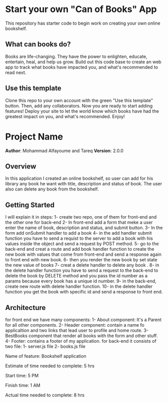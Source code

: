 # Start your own "Can of Books" App

This repository has starter code to begin work on creating your own online bookshelf.

## What can books do?

Books are life-changing. They have the power to enlighten, educate, entertain, heal, and help us grow. Build out this code base to create an web app to track what books have impacted you, and what's recommended to read next.

## Use this template

Clone this repo to your own account with the green "Use this template" button. Then, add any collaborators. Now you are ready to start adding features! Deploy your site to let the world know which books have had the greatest impact on you, and what's recommended. Enjoy!

# Project Name

**Author**: Mohammad Alfayoume and Tareq
**Version**: 2.0.0

## Overview
In this application I created an online bookshelf, so user can add for his library any book he want with title, description and status of book.
The user also can delete any book from the bookshelf.


## Getting Started
I will explain it in steps:
1- create two repo, one of them for front-end and the other one for back-end
2- In front-end add a form that meke a user enter the name of book, description and status, and submit button.
3- In the form add onSubmit handler to add a book
4- in the add handler submit function you have to send a requist to the server to add a book with his values inside the object and send a request by POST method.
5- go to the back-end and creat a route and add book handler function to create the new book with values that come from front-end and send a response again to front end with new book.
6- then you render the new book by set state the new value of books
7- creat a delete handler to delete any book .
8- in the delete handler function you have to send a request to the back-end to delete the book by DELETE method and you pass the id number as a params because every book has a unique id number.
9- in the back-end, create new route with delete handler function.
10- in the delete handler function you get the book with specific id and send a response to front end.


## Architecture
for front end we have many components:
1- About component: It's a Parent for all other components.
2- Header component: contain a name fo applicaltion and two links that lead user to profile and home route.
3- BestBooks component that render all books with the form and other stuff.
4- Footer: contains a footer of my application.
for back-end it consists of two file:
1- server.js file
2- books.js file 


Name of feature: Bookshelf application

Estimate of time needed to complete: 5 hrs

Start time: 5 PM

Finish time: 1 AM

Actual time needed to complete: 8 hrs